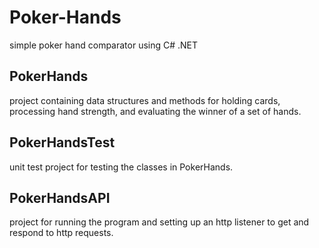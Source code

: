 # Poker-Hands
simple poker hand comparator using C# .NET 

## PokerHands
project containing data structures and methods for holding cards, 
processing hand strength, and evaluating the winner of a set of hands.

## PokerHandsTest
unit test project for testing the classes in PokerHands.

## PokerHandsAPI
project for running the program and setting up an http listener to get 
and respond to http requests.
